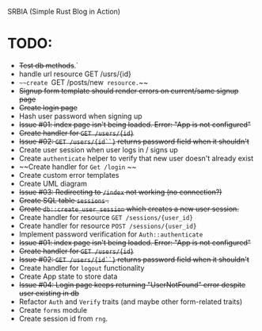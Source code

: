 SRBIA (Simple Rust Blog in Action)


TODO:
===============================================================================
- ~~Test db methods~~.`
- handle url resource GET /usrs/{id}
- `~~create `GET /posts/new` resource.`~~
- ~~Signup form template should render errors on current/same signup page~~
- ~~Create login page~~
- Hash user password when signing up
- ~~Issue #01: index page isn't being loaded. Error: "App is not configured"~~
- ~~Create handler for `GET /users/{id}`~~
- ~~Issue #02: `GET /users/{id``}` returns password field when it shouldn't~~
- Create user session when user logs in / signs up
- Create `authenticate` helper to verify that new user doesn't already exist
- ~~Create handler for `Get /login` ~~
- Create custom error templates
- Create UML diagram
- ~~Issue #03: Redirecting to `/index` not working (no connection?)~~ 
- ~~Create SQL table `sessions` .~~
- ~~Create `db::create_user_session`  which creates a new user session.~~ 
- Create handler for resource `GET /sessions/{user_id}`
- Create handler for resource `POST /sessions/{user_id}`
- Implement password verification for `Auth::authenticate`
- ~~Issue #01: index page isn't being loaded. Error: "App is not configured"~~
- ~~Create handler for `GET /users/{id}`~~
- ~~Issue #02: `GET /users/{id``}` returns password field when it shouldn't~~ 
- Create handler for `logout` functionality
- Create App state to store data
- ~~Issue #04: Login page keeps returning "UserNotFound" error despite user existing in
    db~~ 
- Refactor `Auth` and `Verify` traits (and maybe other form-related traits)
- Create  `forms` module
- Create session id from `rng`.
